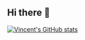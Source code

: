 ## Hi there 👋

[![Vincent's GitHub stats](https://github-readme-stats.vercel.app/api?username=vincent-sjh)](https://github.com/anuraghazra/github-readme-stats)
<!--
**vincent-sjh/vincent-sjh** is a ✨ _special_ ✨ repository because its `README.md` (this file) appears on your GitHub profile.

Here are some ideas to get you started:

- 🔭 I’m currently working on ...
- 🌱 I’m currently learning ...
- 👯 I’m looking to collaborate on ...
- 🤔 I’m looking for help with ...
- 💬 Ask me about ...
- 📫 How to reach me: ...
- 😄 Pronouns: ...
- ⚡ Fun fact: ...
-->
